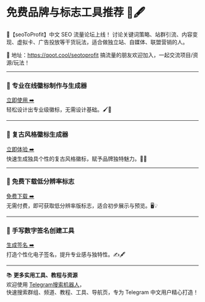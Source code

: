 # 免费品牌与标志工具推荐 🎨🖋️

💬【seoToProfit】中文 SEO 流量论坛上线！
讨论关键词策略、站群引流、内容变现、虚拟卡、广告投放等干货玩法，适合做独立站、自媒体、联盟营销的人。

📌 地址：https://qoot.cool/seotoprofit
搞流量的朋友欢迎加入，一起交流项目/资源/玩法！

---

### 🔹 专业在线徽标制作与生成器  
[立即使用 ➡️](https://qoot.cool/PvjLWk)  
轻松设计出专业级徽标，无需设计基础。🖌️💼

---

### 🔹 复古风格徽标生成器  
[立即体验 ➡️](https://qoot.cool/O1ZOw6)  
快速生成独具个性的复古风格徽标，赋予品牌独特魅力。🌟🎨

---

### 🔹 免费下载低分辨率标志  
[免费下载 ➡️](https://qoot.cool/ZDV5z5)  
无需付费，即可获取低分辨率版标志，适合初步展示与预览。🖥️💡

---

### 🔹 手写数字签名创建工具  
[生成签名 ➡️](https://qoot.cool/SgntMkr)  
打造个性化电子签名，提升专业感与独特性。✍️🖋️

---

📚 **更多实用工具、教程与资源**  
欢迎使用 [Telegram搜索机器人](https://qoot.cool/SearchRobot)，  
快速搜索群组、频道、教程、工具、导航页，专为 Telegram 中文用户精心打造！
